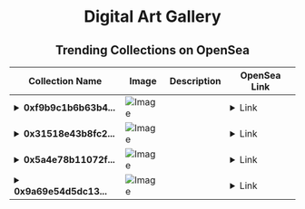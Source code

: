 <div align="center">

# Digital Art Gallery

## Trending Collections on OpenSea

| Collection Name                       | Image                                                                                     | Description                       | OpenSea Link                                                                                          |
|---------------------------------------|-------------------------------------------------------------------------------------------|-----------------------------------|--------------------------------------------------------------------------------------------------------|
| **<details><summary>0xf9b9c1b6b63b4...</summary>0xf9b9c1b6b63b416e4a30277d86c66b0ca925d2c9</details>** | ![Image](https://i.seadn.io/s/raw/files/1286a1f9353968d317caed7519e1c0b4.gif?w=500&auto=format?w=200&auto=format) |  | <details><summary>Link</summary>[0xf9b9c1b6b63b416e4a30277d86c66b0ca925d2c9](https://opensea.io/collection/0xf9b9c1b6b63b416e4a30277d86c66b0ca925d2c9)</details> |
| **<details><summary>0x31518e43b8fc2...</summary>0x31518e43b8fc28ea49768b95118fafbc1c6fb9ad</details>** | ![Image](https://i.seadn.io/s/raw/files/1286a1f9353968d317caed7519e1c0b4.gif?w=500&auto=format?w=200&auto=format) |  | <details><summary>Link</summary>[0x31518e43b8fc28ea49768b95118fafbc1c6fb9ad](https://opensea.io/collection/0x31518e43b8fc28ea49768b95118fafbc1c6fb9ad)</details> |
| **<details><summary>0x5a4e78b11072f...</summary>0x5a4e78b11072f4d3a1fae7422e6fa8c768bd9a6c</details>** | ![Image](https://i.seadn.io/s/raw/files/1286a1f9353968d317caed7519e1c0b4.gif?w=500&auto=format?w=200&auto=format) |  | <details><summary>Link</summary>[0x5a4e78b11072f4d3a1fae7422e6fa8c768bd9a6c](https://opensea.io/collection/0x5a4e78b11072f4d3a1fae7422e6fa8c768bd9a6c)</details> |
| **<details><summary>0x9a69e54d5dc13...</summary>0x9a69e54d5dc13b5e069377f2c451ef588423d30c</details>** | ![Image](https://i.seadn.io/s/raw/files/1286a1f9353968d317caed7519e1c0b4.gif?w=500&auto=format?w=200&auto=format) |  | <details><summary>Link</summary>[0x9a69e54d5dc13b5e069377f2c451ef588423d30c](https://opensea.io/collection/0x9a69e54d5dc13b5e069377f2c451ef588423d30c)</details> |

</div>